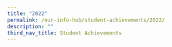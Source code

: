 ```yaml
---
title: "2022"
permalink: /our-info-hub/student-achievements/2022/
description: ""
third_nav_title: Student Achievements
---
```

